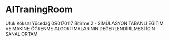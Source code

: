 # AITraningRoom
Ufuk Köksal Yücedağ 090170117 Bitirme 2 - SİMÜLASYON TABANLI EĞİTİM VE MAKİNE ÖĞRENME ALGORİTMALARININ DEĞERLENDİRİLMESİ İÇİN SANAL ORTAM 
